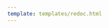 ```yaml
---
template: templates/redoc.html
---
```


<redoc spec-url="{{base_path}}/apis/organization-apis/restapis/idle-account-identification.yaml" theme='{{redoc_theme}}'></redoc>

